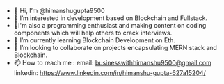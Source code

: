 - 👋 Hi, I’m @himanshugupta9500
- 👀 I’m interested in development based on Blockchain and Fullstack. 
- 🌱I'm also a programming enthusiast and making content on coding components which will help others to crack interviews.
- 🌱 I’m currently learning Blockchain Development on Eth.
- 💞️ I’m looking to collaborate on projects encapsulating MERN stack and Blockchain.
- 📫 How to reach me :
email: businesswithhimanshu9500@gmail.com
linkedin: https://www.linkedin.com/in/himanshu-gupta-627a15204/

<!---
himanshugupta9500/himanshugupta9500 is a ✨ special ✨ repository because its `README.md` (this file) appears on your GitHub profile.
You can click the Preview link to take a look at your changes.
--->
